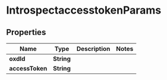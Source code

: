 
# IntrospectaccesstokenParams

## Properties
Name | Type | Description | Notes
------------ | ------------- | ------------- | -------------
**oxdId** | **String** |  | 
**accessToken** | **String** |  | 




